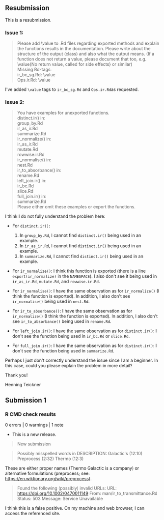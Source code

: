 ## Resubmission

This is a resubmission.

### Issue 1:

> Please add \value to .Rd files regarding exported methods and explain the functions results in the documentation. Please write about the structure of the output (class) and also what the output means. (If a function does not return a value, please document that too, e.g. \value{No return value, called for side effects} or similar)  
> Missing Rd-tags:  
>      ir_bc_sg.Rd: \value  
>      Ops.ir.Rd: \value 

I've added `\value` tags to `ir_bc_sg.Rd` and `Ops.ir.Rd`as requested.

### Issue 2:

> You have examples for unexported functions.  
   distinct.ir() in:  
      group_by.Rd  
      ir_as_ir.Rd  
      summarize.Rd  
   ir_normalize() in:  
      ir_as_ir.Rd  
      mutate.Rd  
      rowwise.ir.Rd  
   ir_normalise() in:  
      nest.Rd  
   ir_to_absorbance() in:  
      rename.Rd  
   left_join.ir() in:  
      ir_bc.Rd  
      slice.Rd  
   full_join.ir() in:  
      summarize.Rd  
 Please either omit these examples or export the functions.   

I think I do not fully understand the problem here:

* For `distinct.ir()`:  
   1. In `group_by.Rd`, I cannot find `distinct.ir()` being used in an example.
   2. In `ir_as_ir.Rd`, I cannot find `distinct.ir()` being used in an example.
   3. In `summarize.Rd`, I cannot find `distinct.ir()` being used in an example.
   
* For `ir_normalize()`: I think this function is exported (there is a line `export(ir_normalize)` in the `NAMESPACE`). I also don't see it being used in `ir_as_ir.Rd`, `mutate.Rd`, and `rowwise.ir.Rd`.

* For `ir_normalise()`: I have the same observation as for `ir_normalize()` (I think the function is exported). In addition, I also don't see `ir_normalise()` being used in `nest.Rd`.

* For `ir_to_absorbance()`: I have the same observation as for `ir_normalize()` (I think the function is exported). In addition, I also don't see `ir_to_absorbance()` being used in `rename.Rd`.

* For `left_join.ir()`: I have the same observation as for `distinct.ir()`: I don't see the function being used in `ir_bc.Rd` or `slice.Rd`.

* For `full_join.ir()`: I have the same observation as for `distinct.ir()`: I don't see the function being used in `summarize.Rd`.

Perhaps I just don't correctly understand the issue since I am a beginner. In this case, could you please explain the problem in more detail? 

Thank you!

Henning Teickner


## Submission 1

### R CMD check results

0 errors | 0 warnings | 1 note

* This is a new release.

> New submission

> Possibly misspelled words in DESCRIPTION:
   Galactic's (12:10)
   Preprocess (2:32)
   Thermo (12:3)

These are either proper names (Thermo Galactic is a company) or alternative formulations (preprocess; see: https://en.wiktionary.org/wiki/preprocess).

> Found the following (possibly) invalid URLs:
   URL: https://doi.org/10.1002/0470011149
     From: man/ir_to_transmittance.Rd
     Status: 503
     Message: Service Unavailable

I think this is a false positive. On my machine and web browser, I can access the referenced site.
